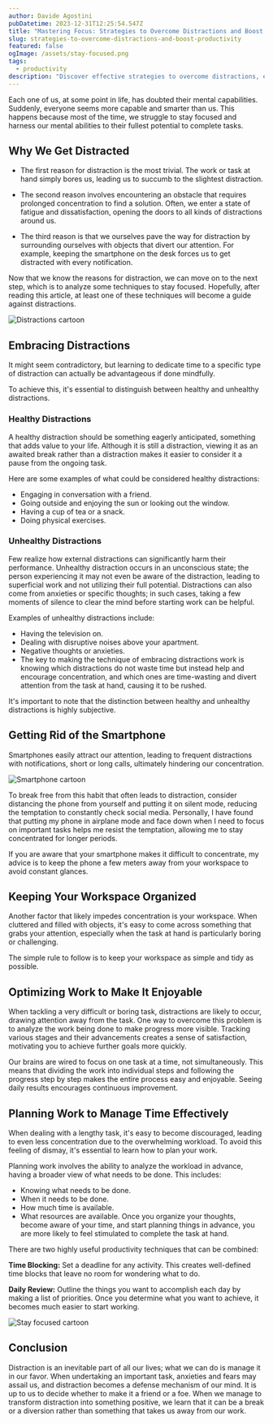 ```yaml
---
author: Davide Agostini
pubDatetime: 2023-12-31T12:25:54.547Z
title: "Mastering Focus: Strategies to Overcome Distractions and Boost Productivity"
slug: strategies-to-overcome-distractions-and-boost-productivity
featured: false
ogImage: /assets/stay-focused.png
tags:
  - productivity
description: "Discover effective strategies to overcome distractions, embrace focus, and enhance productivity in the pursuit of mastering your mental capabilities."
---
```


Each one of us, at some point in life, has doubted their mental capabilities. Suddenly, everyone seems more capable and smarter than us. This happens because most of the time, we struggle to stay focused and harness our mental abilities to their fullest potential to complete tasks.

## Why We Get Distracted

- The first reason for distraction is the most trivial. The work or task at hand simply bores us, leading us to succumb to the slightest distraction.

- The second reason involves encountering an obstacle that requires prolonged concentration to find a solution. Often, we enter a state of fatigue and dissatisfaction, opening the doors to all kinds of distractions around us.

- The third reason is that we ourselves pave the way for distraction by surrounding ourselves with objects that divert our attention. For example, keeping the smartphone on the desk forces us to get distracted with every notification.

Now that we know the reasons for distraction, we can move on to the next step, which is to analyze some techniques to stay focused. Hopefully, after reading this article, at least one of these techniques will become a guide against distractions.

<div class="container-image">
    <img  src="/assets/distractions_cartoon.jpg" alt="Distractions cartoon">
</div>

## Embracing Distractions

It might seem contradictory, but learning to dedicate time to a specific type of distraction can actually be advantageous if done mindfully.

To achieve this, it's essential to distinguish between healthy and unhealthy distractions.

### Healthy Distractions

A healthy distraction should be something eagerly anticipated, something that adds value to your life. Although it is still a distraction, viewing it as an awaited break rather than a distraction makes it easier to consider it a pause from the ongoing task.

Here are some examples of what could be considered healthy distractions:

- Engaging in conversation with a friend.
- Going outside and enjoying the sun or looking out the window.
- Having a cup of tea or a snack.
- Doing physical exercises.

### Unhealthy Distractions

Few realize how external distractions can significantly harm their performance. Unhealthy distraction occurs in an unconscious state; the person experiencing it may not even be aware of the distraction, leading to superficial work and not utilizing their full potential. Distractions can also come from anxieties or specific thoughts; in such cases, taking a few moments of silence to clear the mind before starting work can be helpful.

Examples of unhealthy distractions include:

- Having the television on.
- Dealing with disruptive noises above your apartment.
- Negative thoughts or anxieties.
- The key to making the technique of embracing distractions work is knowing which distractions do not waste time but instead help and encourage concentration, and which ones are time-wasting and divert attention from the task at hand, causing it to be rushed.

It's important to note that the distinction between healthy and unhealthy distractions is highly subjective.

## Getting Rid of the Smartphone

Smartphones easily attract our attention, leading to frequent distractions with notifications, short or long calls, ultimately hindering our concentration.

<div class="container-image">
    <img  src="/assets/smartphone_cartoon.jpg" alt="Smartphone cartoon">
</div>
	
To break free from this habit that often leads to distraction, consider distancing the phone from yourself and putting it on silent mode, reducing the temptation to constantly check social media. Personally, I have found that putting my phone in airplane mode and face down when I need to focus on important tasks helps me resist the temptation, allowing me to stay concentrated for longer periods.

If you are aware that your smartphone makes it difficult to concentrate, my advice is to keep the phone a few meters away from your workspace to avoid constant glances.

## Keeping Your Workspace Organized

Another factor that likely impedes concentration is your workspace. When cluttered and filled with objects, it's easy to come across something that grabs your attention, especially when the task at hand is particularly boring or challenging.

The simple rule to follow is to keep your workspace as simple and tidy as possible.

## Optimizing Work to Make It Enjoyable

When tackling a very difficult or boring task, distractions are likely to occur, drawing attention away from the task. One way to overcome this problem is to analyze the work being done to make progress more visible. Tracking various stages and their advancements creates a sense of satisfaction, motivating you to achieve further goals more quickly.

Our brains are wired to focus on one task at a time, not simultaneously. This means that dividing the work into individual steps and following the progress step by step makes the entire process easy and enjoyable. Seeing daily results encourages continuous improvement.

## Planning Work to Manage Time Effectively

When dealing with a lengthy task, it's easy to become discouraged, leading to even less concentration due to the overwhelming workload. To avoid this feeling of dismay, it's essential to learn how to plan your work.

Planning work involves the ability to analyze the workload in advance, having a broader view of what needs to be done. This includes:

- Knowing what needs to be done.
- When it needs to be done.
- How much time is available.
- What resources are available.
  Once you organize your thoughts, become aware of your time, and start planning things in advance, you are more likely to feel stimulated to complete the task at hand.

There are two highly useful productivity techniques that can be combined:

**Time Blocking:** Set a deadline for any activity. This creates well-defined time blocks that leave no room for wondering what to do.

**Daily Review:** Outline the things you want to accomplish each day by making a list of priorities. Once you determine what you want to achieve, it becomes much easier to start working.

<div class="container-image">
    <img  src="/assets/stay-focused-cartoon.jpg" alt="Stay focused cartoon">
</div>

## Conclusion

Distraction is an inevitable part of all our lives; what we can do is manage it in our favor. When undertaking an important task, anxieties and fears may assail us, and distraction becomes a defense mechanism of our mind. It is up to us to decide whether to make it a friend or a foe. When we manage to transform distraction into something positive, we learn that it can be a break or a diversion rather than something that takes us away from our work.
